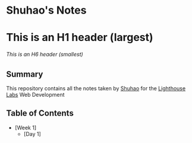 # Shuhao's Notes

# This is an H1 header (largest)
###### This is an H6 header (smallest)

## Summary
This repository contains all the notes taken by [Shuhao](https://github.com/ShuhaoZQGG) for the [Lighthouse Labs](https://www.lighthouselabs.ca/) Web Development 

## Table of Contents
* [Week 1]
  * [Day 1]